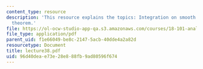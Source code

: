 ```yaml
---
content_type: resource
description: 'This resource explains the topics: Integration on smooth domains, Stokes''
  theorem.'
file: https://ol-ocw-studio-app-qa.s3.amazonaws.com/courses/18-101-analysis-ii-fall-2005/96d40deae73e28e888fb9ad80596f674_lecture38.pdf
file_type: application/pdf
parent_uid: f1e66049-be8c-2147-5acb-40dde4a2a82d
resourcetype: Document
title: lecture38.pdf
uid: 96d40dea-e73e-28e8-88fb-9ad80596f674
---
```

